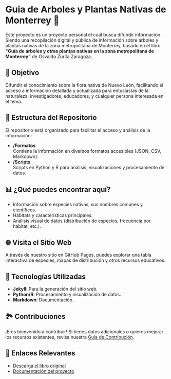 # Guia de Arboles y Plantas Nativas de Monterrey  🌱  

Este proyecto es un proyecto personal el cual busca difundir informacion. Siendo una recopilación digital y pública de información sobre árboles y plantas nativas de la zona metropolitana de Monterrey, basado en el libro **"Guía de árboles y otras plantas nativas en la zona metropolitana de Monterrey"** de Osvaldo Zurita Zaragoza.

## 🌟 Objetivo  
Difundir el conocimiento sobre la flora nativa de Nuevo León, facilitando el acceso a información detallada y actualizada para entusiastas de la naturaleza, investigadores, educadores, y cualquier persona interesada en el tema.

## 📂 Estructura del Repositorio  
El repositorio está organizado para facilitar el acceso y análisis de la información:  

- **/Formatos**  
  Contiene la información en diversos formatos accesibles (JSON, CSV, Markdown).  
- **/Scripts**  
  Scripts en Python y R para análisis, visualizaciones y procesamiento de datos.  

## 📊 ¿Qué puedes encontrar aquí?  
- Información sobre especies nativas, sus nombres comunes y científicos.  
- Hábitats y características principales.  
- Análisis visual de datos (distribución de especies, frecuencia por hábitat, etc.).  

## 🌐 Visita el Sitio Web  
A través de nuestro sitio en GitHub Pages, puedes explorar una tabla interactiva de especies, mapas de distribución y otros recursos educativos.  

## 🔧 Tecnologías Utilizadas  
- **Jekyll**: Para la generación del sitio web.  
- **Python/R**: Procesamiento y visualización de datos.  
- **Markdown**: Documentación.  

## 🏞 Contribuciones  
¡Eres bienvenido a contribuir! Si tienes datos adicionales o quieres mejorar los recursos existentes, revisa nuestra [Guía de Contribución](CONTRIBUTING.md).  

## 🔗 Enlaces Relevantes  
- [Descarga el libro original](https://www.fondoeditorialnl.gob.mx/pdfs/guiadearboles.pdf)  
- [Documentación del proyecto](https://github.com/C4lup0Sec/Guia-de-Arboles-y-Plantas-Nativas-de-Monterrey)
